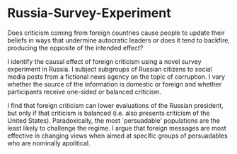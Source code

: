 # Russia-Survey-Experiment

Does criticism coming from foreign countries cause people to update their beliefs in ways that undermine autocratic leaders or does it tend to backfire, producing the opposite of the intended effect? 

I identify the causal effect of foreign criticism using a novel survey experiment in Russia. I subject subgroups of Russian citizens to social media posts from a fictional news agency on the topic of corruption. I vary whether the source of the information is domestic or foreign and whether participants receive one-sided or balanced criticism. 

I find that foreign criticism can lower evaluations of the Russian president, but only if that criticism is balanced (i.e. also presents criticism of the United States). Paradoxically, the most `persuadable' populations are the least likely to challenge the regime. I argue that  foreign messages are most effective in changing views when aimed at specific groups of persuadables who are nominally apolitical. 

